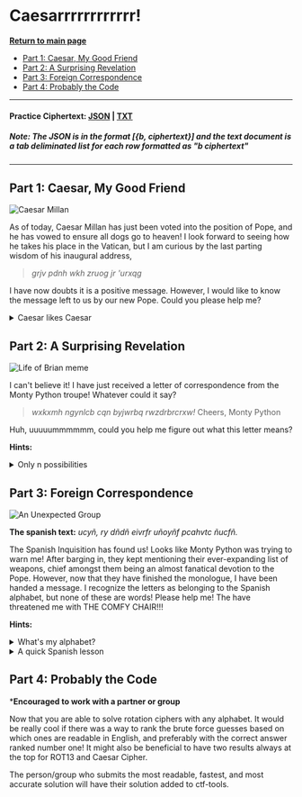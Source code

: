 # Caesarrrrrrrrrrrr!

**[Return to main page](../)**

- [Part 1: Caesar, My Good Friend](#part-1-caesar-my-good-friend)
- [Part 2: A Surprising Revelation](#part-2-a-surprising-revelation)
- [Part 3: Foreign Correspondence](#part-2-foreign-correspondence)
- [Part 4: Probably the Code](#part-4-probably-the-code)

---

#### Practice Ciphertext: [JSON](./ciphertext/ciphertext.json) | [TXT](./ciphertext/ciphertext.txt)

##### _Note:_ The JSON is in the format [{b, ciphertext}] and the text document is a tab deliminated list for each row formatted as "b ciphertext"

---

## Part 1: Caesar, My Good Friend

![Caesar Millan](https://www.gannett-cdn.com/media/USATODAY/USATODAY/2012/11/16/cesar-16_9.jpg?width=1600&height=800&fit=crop&format=pjpg&auto=webp)

As of today, Caesar Millan has just been voted into the position of Pope, and he has vowed to ensure all dogs go to heaven! I look forward to seeing how he takes his place in the Vatican, but I am curious by the last parting wisdom of his inaugural address,
 > _grjv pdnh wkh zruog jr 'urxqg_

 I have now doubts it is a positive message. However, I would like to know the message left to us by our new Pope. Could you please help me?

<details>
<summary>Caesar likes Caesar</summary>
In addition to making his papal name Pope Julius, it looks like Pope Julius is a fan of Caesar ciphers! If only I could remember the amount shifted...
</details>

## Part 2: A Surprising Revelation

![Life of Brian meme](https://media.tenor.com/86URGAgnwDAAAAAC/biggus-dickus.gif)

I can't believe it! I have just received a letter of correspondence from the Monty Python troupe! Whatever could it say?

> _wxkxmh ngynlcb cqn byjwrbq rwzdrbrcrxw!_
> Cheers, Monty Python

Huh, uuuuummmmmm, could you help me figure out what this letter means?

**Hints:**

<details>
<summary>Only n possibilities</summary>
It seems that this is only encrypted with a rotation cipher, but not one of the popular ones like Caesar or ROT13. Since this uses the English alphabet, it might be easy to just try every kind of rotation.
</details>

## Part 3: Foreign Correspondence

![An Unexpected Group](https://i.imgflip.com/1lgx8q.jpg)

**The spanish text:** _ucyñ, ry dñdñ eivrfr uñoyñf pcahvtc ñucfñ._

The Spanish Inquisition has found us! Looks like Monty Python was trying to warn me! After barging in, they kept mentioning their ever-expanding list of weapons, chief amongst them being an almost fanatical devotion to the Pope. However, now that they have finished the monologue, I have been handed a message. I recognize the letters as belonging to the Spanish alphabet, but none of these are words! Please help me! The have threatened me with THE COMFY CHAIR!!!

**Hints:**

<details>
<summary>What's my alphabet?</summary>
This challenge uses the Spanish alphabet because the plaintext is in Spanish. The only difference between the Spanish and English alphabet is the 'ñ' character.
</details>

<details>
<summary>A quick Spanish lesson</summary>
If you are having trouble finding what permutation translates to Spanish, the first part of the plaintext is "Hola, el Papa"
</details>

## Part 4: Probably the Code

***Encouraged to work with a partner or group**

Now that you are able to solve rotation ciphers with any alphabet. It would be really cool if there was a way to rank the brute force guesses based on which ones are readable in English, and preferably with the correct answer ranked number one! It might also be beneficial to have two results always at the top for ROT13 and Caesar Cipher.

The person/group who submits the most readable, fastest, and most accurate solution will have their solution added to ctf-tools.
